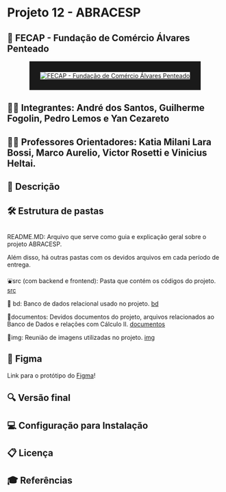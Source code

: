 # Projeto 12 - ABRACESP

## 🏫 FECAP - Fundação de Comércio Álvares Penteado

<p align="center">
<a href= "https://www.fecap.br/"><img src="https://encrypted-tbn0.gstatic.com/images?q=tbn:ANd9GcRhZPrRa89Kma0ZZogxm0pi-tCn_TLKeHGVxywp-LXAFGR3B1DPouAJYHgKZGV0XTEf4AE&usqp=CAU" alt="FECAP - Fundação de Comércio Álvares Penteado" border="25.0px"></a>
</p>

## 👨‍💻 Integrantes: André dos Santos, Guilherme Fogolin, Pedro Lemos e Yan Cezareto

## 👨‍🏫 Professores Orientadores: Katia Milani Lara Bossi, Marco Aurelio, Victor Rosetti e Vinicius Heltai.

## 📄 Descrição

## 🛠 Estrutura de pastas

```

```

README.MD: Arquivo que serve como guia e explicação geral sobre o projeto ABRACESP.

Além disso, há outras pastas com os devidos arquivos em cada período de entrega.

⛲src (com backend e frontend): Pasta que contém os códigos do projeto.
[src](./src)

🎲 bd: Banco de dados relacional usado no projeto.
[bd](./documentos/bd)

📄documentos: Devidos documentos do projeto, arquivos relacionados ao Banco de Dados e relações com Cálculo II.
[documentos](./documentos)

📸img: Reunião de imagens utilizadas no projeto.
[img](./img)

## 🎨 Figma
Link para o protótipo do [Figma](https://www.figma.com/)!

## 🔍 Versão final


## 💻 Configuração para Instalação


## 📋 Licença


## 🎓 Referências

```

```
